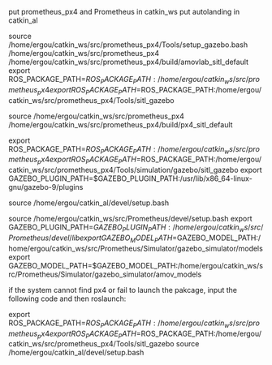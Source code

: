 put prometheus_px4 and Prometheus in catkin_ws
put autolanding in catkin_al


source /home/ergou/catkin_ws/src/prometheus_px4/Tools/setup_gazebo.bash /home/ergou/catkin_ws/src/prometheus_px4 /home/ergou/catkin_ws/src/prometheus_px4/build/amovlab_sitl_default
export ROS_PACKAGE_PATH=$ROS_PACKAGE_PATH:/home/ergou/catkin_ws/src/prometheus_px4
export ROS_PACKAGE_PATH=$ROS_PACKAGE_PATH:/home/ergou/catkin_ws/src/prometheus_px4/Tools/sitl_gazebo


source /home/ergou/catkin_ws/src/prometheus_px4 /home/ergou/catkin_ws/src/prometheus_px4/build/px4_sitl_default

export ROS_PACKAGE_PATH=$ROS_PACKAGE_PATH:/home/ergou/catkin_ws/src/prometheus_px4
export ROS_PACKAGE_PATH=$ROS_PACKAGE_PATH:/home/ergou/catkin_ws/src/prometheus_px4/Tools/simulation/gazebo/sitl_gazebo
export GAZEBO_PLUGIN_PATH=$GAZEBO_PLUGIN_PATH:/usr/lib/x86_64-linux-gnu/gazebo-9/plugins


source /home/ergou/catkin_al/devel/setup.bash   

source /home/ergou/catkin_ws/src/Prometheus/devel/setup.bash
export GAZEBO_PLUGIN_PATH=$GAZEBO_PLUGIN_PATH:/home/ergou/catkin_ws/src/Prometheus/devel/lib
export GAZEBO_MODEL_PATH=$GAZEBO_MODEL_PATH:/home/ergou/catkin_ws/src/Prometheus/Simulator/gazebo_simulator/models
export GAZEBO_MODEL_PATH=$GAZEBO_MODEL_PATH:/home/ergou/catkin_ws/src/Prometheus/Simulator/gazebo_simulator/amov_models


if the system cannot find px4 or fail to launch the pakcage, input the following code and then roslaunch:

export ROS_PACKAGE_PATH=$ROS_PACKAGE_PATH:/home/ergou/catkin_ws/src/prometheus_px4
export ROS_PACKAGE_PATH=$ROS_PACKAGE_PATH:/home/ergou/catkin_ws/src/prometheus_px4/Tools/sitl_gazebo
source /home/ergou/catkin_al/devel/setup.bash  
